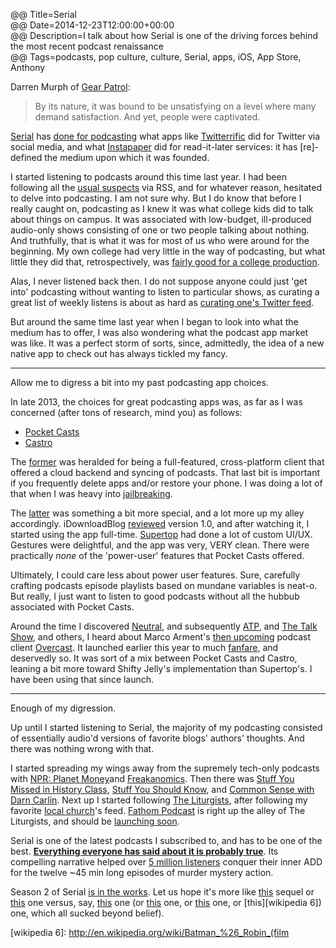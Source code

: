 @@ Title=Serial  
@@ Date=2014-12-23T12:00:00+00:00  
@@ Description=I talk about how Serial is one of the driving forces behind the most recent podcast renaissance  
@@ Tags=podcasts, pop culture, culture, Serial, apps, iOS, App Store, Anthony    

Darren Murph of [Gear Patrol][gearpatrol]:
>By its nature, it was bound to be unsatisfying on a level where many demand satisfaction. And yet, people were captivated.

[Serial][serialpodcast] has [done for podcasting][theverge] what apps like [Twitterrific][twitterrific] did for Twitter via social media, and what [Instapaper][instapaper] did for read-it-later services: it has [re]-defined the medium upon which it was founded. 

I started listening to podcasts around this time last year. I had been following all the [usual suspects][feedbin] via RSS, and for whatever reason, hesitated to delve into podcasting. I am not sure why. But I do know that before I really caught on, podcasting as I knew it was what college kids did to talk about things on campus. It was associated with low-budget, ill-produced audio-only shows consisting of one or two people talking about nothing. And truthfully, that is what it was for most of us who were around for the beginning. My own college had very little in the way of podcasting, but what little they did that, retrospectively, was [fairly good for a college production][apple].

Alas, I never listened back then. I do not suppose anyone could just 'get into' podcasting without wanting to listen to particular shows, as curating a great list of weekly listens is about as hard as [curating one's Twitter feed](/2014/2/3/how-to-clean-up-your-twitter-feed). 

But around the same time last year when I began to look into what the medium has to offer, I was also wondering what the podcast app market was like. It was a perfect storm of sorts, since, admittedly, the idea of a new native app to check out has always tickled my fancy. 

***

Allow me to digress a bit into my past podcasting app choices.

In late 2013, the choices for great podcasting apps was, as far as I was concerned (after tons of research, mind you) as follows:

* [Pocket Casts][apple 2]
* [Castro][apple 3]

The [former][shiftyjelly] was heralded for being a full-featured, cross-platform client that offered a cloud backend and syncing of podcasts. That last bit is important if you frequently delete apps and/or restore your phone. I was doing a lot of that when I was heavy into [jailbreaking][jb]. 

The [latter][castro] was something a bit more special, and a lot more up my alley accordingly. iDownloadBlog [reviewed][idownloadblog] version 1.0, and after watching it, I started using the app full-time. [Supertop][supertop] had done a lot of custom UI/UX. Gestures were delightful, and the app was very, VERY clean. There were practically *none* of the 'power-user' features that Pocket Casts offered.

Ultimately, I could care less about power user features. Sure, carefully crafting podcasts episode playlists based on mundane variables is neat-o. But really, I just want to listen to good podcasts without all the hubbub associated with Pocket Casts. 

Around the time I discovered [Neutral][neutral], and subsequently [ATP][atp], and [The Talk Show][daringfireball], and others, I heard about Marco Arment's [then upcoming][marco] podcast client [Overcast][overcast]. It launched earlier this year to much [fanfare][macstories], and deservedly so. It was sort of a mix between Pocket Casts and Castro, leaning a bit more toward Shifty Jelly's implementation than Supertop's. I have been using that since launch.

***

Enough of my digression.

Up until I started listening to Serial, the majority of my podcasting consisted of essentially audio'd versions of favorite blogs' authors' thoughts. And there was nothing wrong with that. 

I started spreading my wings away from the supremely tech-only podcasts with [NPR: Planet Money][npr]and [Freakanomics][freakonomics]. Then there was [Stuff You Missed in History Class][missedinhistory], [Stuff You Should Know][stuffyoushouldknow], and [Common Sense with Darn Carlin][dancarlin]. Next up I started following [The Liturgists][theliturgists], after following my favorite [local church][apple 4]'s feed. [Fathom Podcast][fathompodcast] is right up the alley of The Liturgists, and should be [launching soon][fathompodcast 2]. 

Serial is one of the latest podcasts I subscribed to, and has to be one of the best. **[Everything everyone has said about it is probably true][theverge 2]**. Its compelling narrative helped over [5 million listeners][theverge 3] conquer their inner ADD for the twelve ~45 min long episodes of murder mystery action. 

Season 2 of Serial [is in the works][serialpodcast 2]. Let us hope it's more like [this][wikipedia] sequel or [this][wikipedia 2] one versus, say, [this][wikipedia 3] one (or [this][wikipedia 4] one, or [this][wikipedia 5] one, or [this][wikipedia 6]) one, which all sucked beyond belief).

[apple]: https://itunes.apple.com/us/podcast/pacific-union-college/id445640925?mt=2
[apple 2]: https://itunes.apple.com/us/app/pocket-casts/id414834813?at=1l3vx9s
[apple 3]: https://itunes.apple.com/us/app/castro-high-fidelity-podcasts/id723142770?at=1l3vx9s
[apple 4]: https://itunes.apple.com/us/podcast/shadow-ministries/id687341706?at=1l3vx9s
[atp]: http://atp.fm/
[castro]: http://castro.fm/
[dancarlin]: http://www.dancarlin.com/
[daringfireball]: http://daringfireball.net/thetalkshow/
[fathompodcast]: http://www.fathompodcast.com/
[fathompodcast 2]: http://www.fathompodcast.com/blog/why-this-podcast-exists12182014
[feedbin]: https://feedbin.com/subscriptions.xml
[freakonomics]: http://freakonomics.com/radio/
[gearpatrol]: http://gearpatrol.com/2014/12/22/serial-putting-longform-radio-back-map/
[idownloadblog]: http://www.idownloadblog.com/2013/12/13/castro-review/
[instapaper]: https://www.instapaper.com/
[jb]: /2014/2/2/soft-remix-a-winterboard-theme-for-ios-7
[macstories]: http://www.macstories.net/reviews/overcast-review/
[marco]: http://www.marco.org/2013/09/23/overcast-coming-soon
[missedinhistory]: http://www.missedinhistory.com/
[neutral]: http://neutral.fm/
[npr]: http://www.npr.org/blogs/money/127413729/podcast/
[overcast]: http://overcast.fm/
[serialpodcast]: http://serialpodcast.org/
[serialpodcast 2]: http://serialpodcast.org/posts/2014/11/there-will-be-a-season-two-of-serial-thanks-to-everyone-who-donated
[shiftyjelly]: http://www.shiftyjelly.com/android/pocketcasts
[stuffyoushouldknow]: http://www.stuffyoushouldknow.com/
[supertop]: http://supertop.co/
[theliturgists]: http://www.theliturgists.com/podcast
[theverge]: http://www.theverge.com/2014/11/28/7302227/the-future-is-podcasts
[theverge 2]: http://www.theverge.com/tldr/2014/11/7/7172167/why-you-need-to-listen-to-serial-and-what-to-read-once-you-start
[theverge 3]: http://www.theverge.com/2014/11/18/7241715/serial-breaks-itunes-record-for-fastest-podcast-to-reach-5-million
[twitterrific]: http://twitterrific.com/ios
[wikipedia]: http://en.wikipedia.org/wiki/The_Empire_Strikes_Back
[wikipedia 2]: http://en.wikipedia.org/wiki/The_Godfather_Part_II
[wikipedia 3]: http://en.wikipedia.org/wiki/Men_in_Black_II
[wikipedia 4]: http://en.wikipedia.org/wiki/Star_Wars_Episode_I:_The_Phantom_Menace
[wikipedia 5]: http://en.wikipedia.org/wiki/Iron_Man_2
[wikipedia 6]: http://en.wikipedia.org/wiki/Batman_%26_Robin_(film
